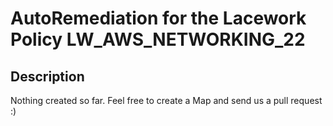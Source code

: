 # AutoRemediation for the Lacework Policy LW_AWS_NETWORKING_22

## Description
Nothing created so far. Feel free to create a Map and send us a pull request :)
